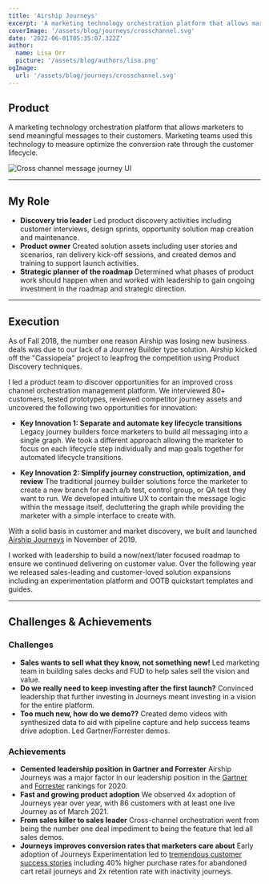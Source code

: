 ```yaml
---
title: 'Airship Journeys'
excerpt: 'A marketing technology orchestration platform that allows marketers to send meaningful messages to their customers. Marketing teams used this technology to measure optimize the conversion rate through the customer lifecycle.'
coverImage: '/assets/blog/journeys/crosschannel.svg'
date: '2022-06-01T05:35:07.322Z'
author:
  name: Lisa Orr
  picture: '/assets/blog/authors/lisa.png'
ogImage:
  url: '/assets/blog/journeys/crosschannel.svg'
---
```


## Product
A marketing technology orchestration platform that allows marketers to send meaningful messages to their customers. Marketing teams used this technology to measure optimize the conversion rate through the customer lifecycle.

![Cross channel message journey UI](/assets/blog/journeys/journeycover.png)

---
 
## My Role
* **Discovery trio leader** Led product discovery activities including customer interviews, design sprints, opportunity solution map creation and maintenance.
* **Product owner** Created solution assets including user stories and scenarios, ran delivery kick-off sessions, and created demos and training to support launch activities.
* **Strategic planner of the roadmap** Determined what phases of product work should happen when and worked with leadership to gain ongoing investment in the roadmap and strategic direction.

---

## Execution
As of Fall 2018, the number one reason Airship was losing new business deals was due to our lack of a Journey Builder type solution. Airship kicked off the "Cassiopeia" project to leapfrog the competition using Product Discovery techniques.

I led a product team to discover opportunities for an improved cross channel orchestration management platform. We interviewed 80+ customers, tested prototypes, reviewed competitor journey assets and uncovered the following two opportunities for innovation: 

* **Key Innovation 1: Separate and automate key lifecycle transitions** Legacy journey builders force marketers to build all messaging into a single graph. We took a different approach allowing the marketer to focus on each lifecycle step individually and map goals together for automated lifecycle transitions.

* **Key Innovation 2: Simplify journey construction, optimization, and review** The traditional journey builder solutions force the marketer to create a new branch for each a/b test, control group, or QA test they want to run. We developed intuitive UX to contain the message logic within the message itself, decluttering the graph while providing the marketer with a simple interface to create with. 

With a solid basis in customer and market discovery, we built and launched [Airship Journeys](https://www.airship.com/app-experience-platform/customer-journey-optimization/journeys/) in November of 2019. 

I worked with leadership to build a now/next/later focused roadmap to ensure we continued delivering on customer value. Over the following year we released sales-leading and customer-loved solution expansions including an experimentation platform and OOTB quickstart templates and guides. 

---

## Challenges & Achievements

### Challenges
* **Sales wants to sell what they know, not something new!** Led marketing team in building sales decks and FUD to help sales sell the vision and value.
* **Do we really need to keep investing after the first launch?** Convinced leadership that further investing in Journeys meant investing in a vision for the entire platform.
* **Too much new, how do we demo??** Created demo videos with synthesized data to aid with pipeline capture and help success teams drive adoption. Led Gartner/Forrester demos.

### Achievements
* **Cemented leadership position in Gartner and Forrester** Airship Journeys was a major factor in our leadership position in the [Gartner](https://www.businesswire.com/news/home/20201029005886/en/Airship-Named-a-Leader-in-the-2020-Gartner-Magic-Quadrant-for-Mobile-Marketing-Platforms) and [Forrester](https://www.airship.com/resources/analyst-report/forrester-wave-mobile-engagement-automation-q3-2020/) rankings for 2020.
* **Fast and growing product adoption** We observed 4x adoption of Journeys year over year, with 86 customers with at least one live Journey as of March 2021.
* **From sales killer to sales leader** Cross-channel orchestration went from being the number one deal impediment to being the feature that led all sales demos.
* **Journeys improves conversion rates that marketers care about** Early adoption of Journeys Experimentation led to [tremendous customer success stories](https://www.airship.com/company/press-releases/airship-journeys-powers-massive-conversion-gains-for-brands-across-the-globe/) including 40% higher purchase rates for abandoned cart retail journeys and 2x retention rate with inactivity journeys.




